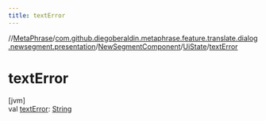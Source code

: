 ```yaml
---
title: textError
---
```

//[MetaPhrase](../../../../index.html)/[com.github.diegoberaldin.metaphrase.feature.translate.dialog.newsegment.presentation](../../index.html)/[NewSegmentComponent](../index.html)/[UiState](index.html)/[textError](text-error.html)



# textError



[jvm]\
val [textError](text-error.html): [String](https://kotlinlang.org/api/latest/jvm/stdlib/kotlin/-string/index.html)




